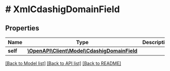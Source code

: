 # # XmlCdashigDomainField

## Properties

Name | Type | Description | Notes
------------ | ------------- | ------------- | -------------
**self** | [**\OpenAPI\Client\Model\CdashigDomainField**](CdashigDomainField.md) |  | [optional]

[[Back to Model list]](../../README.md#models) [[Back to API list]](../../README.md#endpoints) [[Back to README]](../../README.md)
